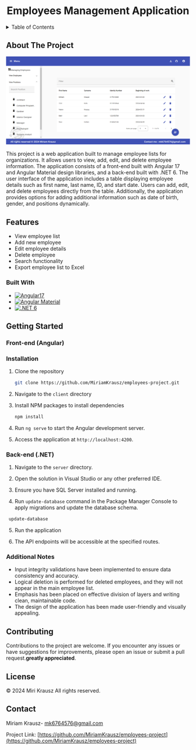 
<a name="Employee List Management Application"></a>
<div align="center">
  <h1 align="center">Employees Management Application</h1>
</div>



<!-- TABLE OF CONTENTS -->
<details>
  <summary>Table of Contents</summary>
  <ol>
    <li>
      <a href="#about-the-project">About The Project</a>
      <ul>
        <li><a href="#built-with">Built With</a></li>
            <li><a href="#Features">Features</a></li>
      </ul>
    </li>
    <li>
      <a href="#getting-started">Getting Started</a>
      <ul>
        <li><a href="#installation">Installation</a></li>
      </ul>
    </li>
    <li><a href="#Additional Notes">Additional Notes</a></li>
    <li><a href="#contributing">Contributing</a></li>
    <li><a href="#license">License</a></li>
    <li><a href="#contact">Contact</a></li>
  </ol>
</details>



<!-- ABOUT THE PROJECT -->
## About The Project

![Employees managment](/employee_client/src/assets/images/screenshot.png)

This project is a web application built to manage employee lists for organizations. It allows users to view, add, edit, and delete employee information. The application consists of a front-end built with Angular 17 and Angular Material design libraries, and a back-end built with .NET 6.
The user interface of the application includes a table displaying employee details such as first name, last name, ID, and start date. Users can add, edit, and delete employees directly from the table. Additionally, the application provides options for adding additional information such as date of birth, gender, and positions dynamically.

## Features

- View employee list
- Add new employee
- Edit employee details
- Delete employee
- Search functionality
- Export employee list to Excel


### Built With

- [![Angular17](https://icons8.com/icon/dSnah6CSCxRG/angularjs.png)](https://angular.io/)
- [![Angular Material](https://img.icons8.com/color/48/000000/material-ui.png)](https://material.angular.io/)
- [![.NET 6](https://img.icons8.com/color/48/000000/dot-net.png)](https://dotnet.microsoft.com/en-us/)





<!-- GETTING STARTED -->
## Getting Started

### Front-end (Angular)

### Installation

1. Clone the repository
   ```sh
   git clone https://github.com/MiriamKrausz/employees-project.git
   ```
2. Navigate to the `client` directory

3. Install NPM packages to install dependencies
   ```sh
   npm install
   ```
4. Run `ng serve` to start the Angular development server.

5. Access the application at `http://localhost:4200`.

### Back-end (.NET)

1. Navigate to the `server` directory.

2. Open the solution in Visual Studio or any other preferred IDE.

3. Ensure you have SQL Server installed and running.

4. Run `update-database` command in the Package Manager Console to apply migrations and update the database schema.

  ```sh
   update-database
   ```
5. Run the application

6. The API endpoints will be accessible at the specified routes.




<!-- USAGE EXAMPLES -->
### Additional Notes

- Input integrity validations have been implemented to ensure data consistency and accuracy.
- Logical deletion is performed for deleted employees, and they will not appear in the main employee list.
- Emphasis has been placed on effective division of layers and writing clean, maintainable code.
- The design of the application has been made user-friendly and visually appealing.


<!-- CONTRIBUTING -->
## Contributing

Contributions to the project are welcome. If you encounter any issues or have suggestions for improvements, please open an issue or submit a pull request.**greatly appreciated**.



<!-- LICENSE -->
## License

© 2024 Miri Krausz All rights reserved. 



<!-- CONTACT -->
## Contact

Miriam Krausz- mk6764576@gmail.com

Project Link: [https://github.com/MiriamKrausz/employees-project](https://github.com/MiriamKrausz/employees-project)



